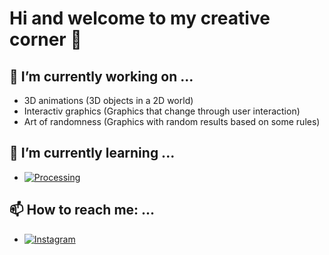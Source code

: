 # Hi and welcome to my creative corner 👋

## 🔭 I’m currently working on ...
- 3D animations (3D objects in a 2D world)
- Interactiv graphics (Graphics that change through user interaction)
- Art of randomness (Graphics with random results based on some rules)

## 🌱 I’m currently learning ...
- [![Processing](https://img.shields.io/badge/-Processing-000000?style=for-the-badge&logo=processing)](https://processing.org/)

## 📫 How to reach me: ...
- [![Instagram](https://img.shields.io/badge/-Instagram-000000?style=for-the-badge&logo=instagram)](https://www.instagram.com/creativevisualcoding/)
<!--

**CreativeVisualCoding/CreativeVisualCoding** is a ✨ _special_ ✨ repository because its `README.md` (this file) appears on your GitHub profile.

Here are some ideas to get you started:

- 🔭 I’m currently working on ...
- 🌱 I’m currently learning ...
- 👯 I’m looking to collaborate on ...
- 🤔 I’m looking for help with ...
- 💬 Ask me about ...
- 📫 How to reach me: ...
- 😄 Pronouns: ...
- ⚡ Fun fact: ...
-->
